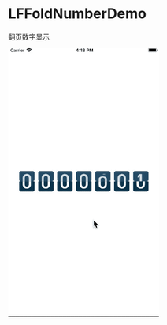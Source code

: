 # LFFoldNumberDemo
翻页数字显示

![img](https://github.com/lf19940514/LFFoldNumberDemo/blob/master/LFFoldNumber.gif)
